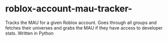 # roblox-account-mau-tracker-
Tracks the MAU for a given Roblox account. Goes through all groups and fetches their universes and grabs the MAU if they have access to developer stats. Written in Python
